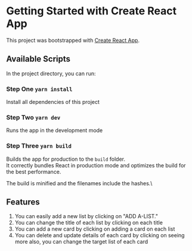 # Getting Started with Create React App

This project was bootstrapped with [Create React App](https://github.com/facebook/create-react-app).

## Available Scripts

In the project directory, you can run:

### Step One `yarn install`

Install all dependencies of this project

### Step Two `yarn dev`

Runs the app in the development mode

### Step Three `yarn build`

Builds the app for production to the `build` folder.\
It correctly bundles React in production mode and optimizes the build for the best performance.

The build is minified and the filenames include the hashes.\

## Features

1. You can easily add a new list by clicking on "ADD A-LIST."
2. You can change the title of each list by clicking on each title
3. You can add a new card by clicking on adding a card on each list
4. You can delete and update details of each card by clicking on seeing more also, you can change the target list of each card
